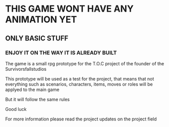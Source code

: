 # THIS GAME WONT HAVE ANY ANIMATION YET

## ONLY BASIC STUFF

### ENJOY IT ON THE WAY IT IS ALREADY BUILT

The game is a small rpg prototype for the T.O.C project of the founder of the Survivorsfallstudios

This prototype will be used as a test for the project, that means that not everything such as scenarios, characters, items, moves or roles will be applyed to the main game

But it will follow the same rules

Good luck


For more information please read the project updates on the project field
